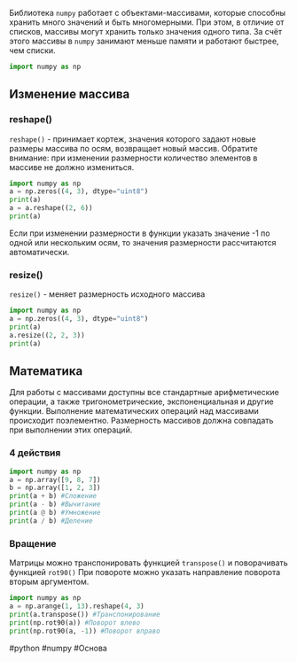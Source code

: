 Библиотека `numpy` работает с объектами-массивами, которые способны хранить много значений и быть многомерными. При этом, в отличие от списков, массивы могут хранить только значения одного типа. За счёт этого массивы в `numpy` занимают меньше памяти и работают быстрее, чем списки.

```Python
import numpy as np
```

## **Изменение массива**
### **reshape()**
`reshape()` - принимает кортеж, значения которого задают новые размеры массива по осям, возвращает новый массив. Обратите внимание: при изменении размерности количество элементов в массиве не должно измениться.
```python
import numpy as np 
a = np.zeros((4, 3), dtype="uint8") 
print(a)
a = a.reshape((2, 6)) 
print(a)
```
Если при изменении размерности в функции указать значение -1 по одной или нескольким осям, то значения размерности рассчитаются автоматически.
### **resize()**
`resize()` - меняет размерность исходного массива
```python
import numpy as np
a = np.zeros((4, 3), dtype="uint8")
print(a)
a.resize((2, 2, 3))
print(a)
```

## **Математика**
Для работы с массивами доступны все стандартные арифметические операции, а также тригонометрические, экспоненциальная и другие функции. Выполнение математических операций над массивами происходит поэлементно. Размерность массивов должна совпадать при выполнении этих операций.
### **4 действия**
```python
import numpy as np
a = np.array([9, 8, 7])
b = np.array([1, 2, 3])
print(a + b) #Сложение
print(a - b) #Вычитание
print(a @ b) #Умножение
print(a / b) #Деление
```

### **Вращение**
Матрицы можно транспонировать функцией `transpose()` и поворачивать функцией `rot90()`
При повороте можно указать направление поворота вторым аргументом.
```python
import numpy as np
a = np.arange(1, 13).reshape(4, 3)
print(a.transpose()) #Транспонирование
print(np.rot90(a)) #Поворот влево
print(np.rot90(a, -1)) #Поворот вправо
```

#python #numpy #Основа 